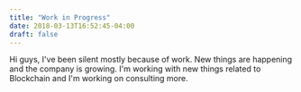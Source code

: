```yaml
---
title: "Work in Progress"
date: 2018-03-13T16:52:45-04:00
draft: false
---
```


Hi guys, I've been silent mostly because of work. New things are happening and the company is growing. I'm working with new things related to Blockchain and I'm working on consulting more.